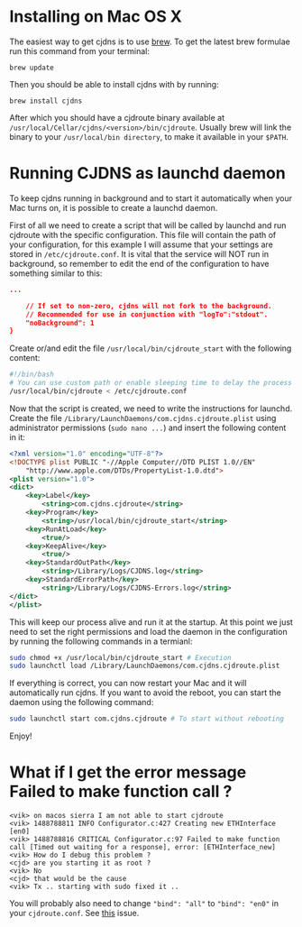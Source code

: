# Installing on Mac OS X

The easiest way to get cjdns is to use [brew](http://brew.sh/). To get the latest brew formulae run this command from your terminal:

`brew update`

Then you should be able to install cjdns with by running:

`brew install cjdns`

After which you should have a cjdroute binary available at `/usr/local/Cellar/cjdns/<version>/bin/cjdroute`. Usually brew will link the binary to your `/usr/local/bin directory`, to make it available in your `$PATH`.

# Running CJDNS as launchd daemon  
To keep cjdns running in background and to start it automatically when your Mac turns on, it is possible to create a launchd daemon.

First of all we need to create a script that will be called by launchd and run cjdroute with the specific configuration. This file will contain the path of your configuration, for this example I will assume that your settings are stored in `/etc/cjdroute.conf`. It is vital that the service will NOT run in background, so remember to edit the end of the configuration to have something similar to this:

```json
...

    // If set to non-zero, cjdns will not fork to the background.
    // Recommended for use in conjunction with "logTo":"stdout".
    "noBackground": 1
}
```

Create or/and edit the file `/usr/local/bin/cjdroute_start` with the following content:

```bash
#!/bin/bash
# You can use custom path or enable sleeping time to delay the process
/usr/local/bin/cjdroute < /etc/cjdroute.conf
```

Now that the script is created, we need to write the instructions for launchd. Create the file `/Library/LaunchDaemons/com.cjdns.cjdroute.plist` using administrator permissions (`sudo nano ...`) and insert the following content in it:

```xml
<?xml version="1.0" encoding="UTF-8"?>
<!DOCTYPE plist PUBLIC "-//Apple Computer//DTD PLIST 1.0//EN"
    "http://www.apple.com/DTDs/PropertyList-1.0.dtd">
<plist version="1.0">
<dict>
    <key>Label</key>
        <string>com.cjdns.cjdroute</string>
    <key>Program</key>
        <string>/usr/local/bin/cjdroute_start</string>
    <key>RunAtLoad</key>
        <true/>
    <key>KeepAlive</key>
        <true/>
    <key>StandardOutPath</key>
        <string>/Library/Logs/CJDNS.log</string>
    <key>StandardErrorPath</key>
        <string>/Library/Logs/CJDNS-Errors.log</string>
</dict>
</plist>
```

This will keep our process alive and run it at the startup. At this point we just need to set the right permissions and load the daemon in the configuration by running the following commands in a termianl:

```bash
sudo chmod +x /usr/local/bin/cjdroute_start # Execution
sudo launchctl load /Library/LaunchDaemons/com.cjdns.cjdroute.plist 
```

If everything is correct, you can now restart your Mac and it will automatically run cjdns. If you want to avoid the reboot, you can start the daemon using the following command:

```bash
sudo launchctl start com.cjdns.cjdroute # To start without rebooting
```

Enjoy!


# What if I get the error message Failed to make function call ?

```
<vik> on macos sierra I am not able to start cjdroute
<vik> 1488788811 INFO Configurator.c:427 Creating new ETHInterface [en0]
<vik> 1488788816 CRITICAL Configurator.c:97 Failed to make function call [Timed out waiting for a response], error: [ETHInterface_new]
<vik> How do I debug this problem ?
<cjd> are you starting it as root ?
<vik> No
<cjd> that would be the cause
<vik> Tx .. starting with sudo fixed it ..
```

You will probably also need to change `"bind": "all"` to `"bind": "en0"` in your `cjdroute.conf`. See [this](https://github.com/hyperboria/bugs/issues/160#issuecomment-320576127) issue.
